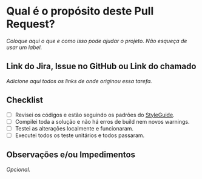 # Qual é o propósito deste Pull Request? #

_Coloque aqui o que e como isso pode ajudar o projeto. Não esqueça de usar um label._

## Link do Jira, Issue no GitHub ou Link do chamado ##

_Adicione aqui todos os links de onde originou essa tarefa._

## Checklist ##

- [ ] Revisei os códigos e estão seguindo os padrões do [StyleGuide](https://github.com/Level-Up-Brasil/api.payhype.v3/wiki/StyleGuide).
- [ ] Compilei toda a solução e não há erros de build nem novos warnings.
- [ ] Testei as alterações localmente e funcionaram.
- [ ] Executei todos os teste unitários e todos passaram.

## Observações e/ou Impedimentos ##

_Opcional._
